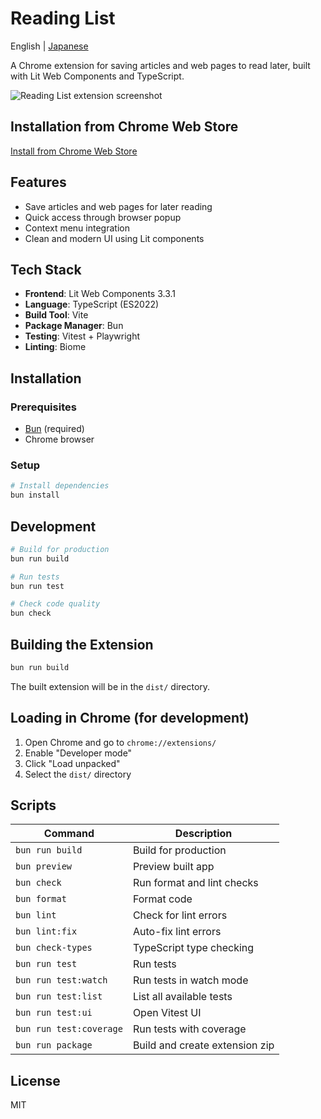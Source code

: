 # Reading List

English | [Japanese](./README.ja.md)

A Chrome extension for saving articles and web pages to read later, built with Lit Web Components and TypeScript.

![Reading List extension screenshot](https://storage.googleapis.com/zenn-user-upload/ac1a4d816e65-20250817.png)

## Installation from Chrome Web Store

[Install from Chrome Web Store](https://chromewebstore.google.com/detail/reading-list/occnlljonbmoefnghjmckdimncgcbfmh)

## Features

- Save articles and web pages for later reading
- Quick access through browser popup
- Context menu integration
- Clean and modern UI using Lit components

## Tech Stack

- **Frontend**: Lit Web Components 3.3.1
- **Language**: TypeScript (ES2022)
- **Build Tool**: Vite
- **Package Manager**: Bun
- **Testing**: Vitest + Playwright
- **Linting**: Biome

## Installation

### Prerequisites

- [Bun](https://bun.sh/) (required)
- Chrome browser

### Setup

```bash
# Install dependencies
bun install
```

## Development

```bash
# Build for production
bun run build

# Run tests
bun run test

# Check code quality
bun check
```

## Building the Extension

```bash
bun run build
```

The built extension will be in the `dist/` directory.

## Loading in Chrome (for development)

1. Open Chrome and go to `chrome://extensions/`
2. Enable "Developer mode"
3. Click "Load unpacked"
4. Select the `dist/` directory

## Scripts

| Command                 | Description                    |
| ----------------------- | ------------------------------ |
| `bun run build`         | Build for production           |
| `bun preview`           | Preview built app              |
| `bun check`             | Run format and lint checks     |
| `bun format`            | Format code                    |
| `bun lint`              | Check for lint errors          |
| `bun lint:fix`          | Auto-fix lint errors           |
| `bun check-types`       | TypeScript type checking       |
| `bun run test`          | Run tests                      |
| `bun run test:watch`    | Run tests in watch mode        |
| `bun run test:list`     | List all available tests       |
| `bun run test:ui`       | Open Vitest UI                 |
| `bun run test:coverage` | Run tests with coverage        |
| `bun run package`       | Build and create extension zip |

## License

MIT
